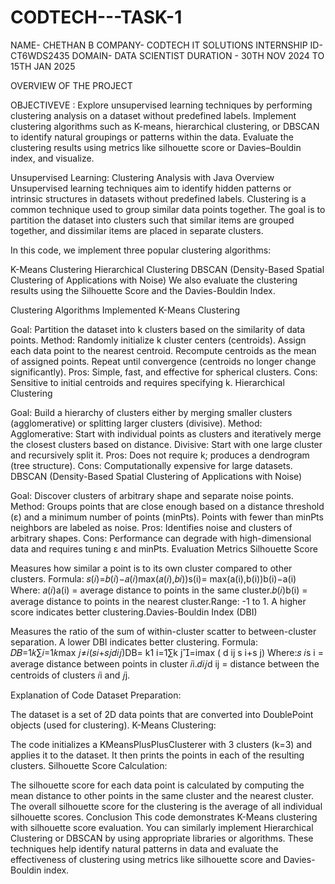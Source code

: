 # CODTECH---TASK-1

NAME- CHETHAN B
COMPANY- CODTECH IT SOLUTIONS 
INTERNSHIP ID- CT6WDS2435
DOMAIN- DATA SCIENTIST
DURATION - 30TH NOV 2024 TO 15TH JAN 2025

OVERVIEW OF THE PROJECT

OBJECTIVEVE : Explore unsupervised learning techniques by performing clustering analysis on a dataset without predefined labels. Implement clustering algorithms such as K-means, hierarchical clustering, or DBSCAN to identify natural groupings or patterns within the data. Evaluate the clustering results using metrics like silhouette score or Davies–Bouldin index, and visualize.

Unsupervised Learning: Clustering Analysis with Java Overview Unsupervised learning techniques aim to identify hidden patterns or intrinsic structures in datasets without predefined labels. Clustering is a common technique used to group similar data points together. The goal is to partition the dataset into clusters such that similar items are grouped together, and dissimilar items are placed in separate clusters.

In this code, we implement three popular clustering algorithms:

K-Means Clustering Hierarchical Clustering DBSCAN (Density-Based Spatial Clustering of Applications with Noise) We also evaluate the clustering results using the Silhouette Score and the Davies-Bouldin Index.

Clustering Algorithms Implemented K-Means Clustering

Goal: Partition the dataset into k clusters based on the similarity of data points. Method: Randomly initialize k cluster centers (centroids). Assign each data point to the nearest centroid. Recompute centroids as the mean of assigned points. Repeat until convergence (centroids no longer change significantly). Pros: Simple, fast, and effective for spherical clusters. Cons: Sensitive to initial centroids and requires specifying k. Hierarchical Clustering

Goal: Build a hierarchy of clusters either by merging smaller clusters (agglomerative) or splitting larger clusters (divisive). Method: Agglomerative: Start with individual points as clusters and iteratively merge the closest clusters based on distance. Divisive: Start with one large cluster and recursively split it. Pros: Does not require k; produces a dendrogram (tree structure). Cons: Computationally expensive for large datasets. DBSCAN (Density-Based Spatial Clustering of Applications with Noise)

Goal: Discover clusters of arbitrary shape and separate noise points. Method: Groups points that are close enough based on a distance threshold (ε) and a minimum number of points (minPts). Points with fewer than minPts neighbors are labeled as noise. Pros: Identifies noise and clusters of arbitrary shapes. Cons: Performance can degrade with high-dimensional data and requires tuning ε and minPts. Evaluation Metrics Silhouette Score

Measures how similar a point is to its own cluster compared to other clusters. Formula: 𝑠(𝑖)=𝑏(𝑖)−𝑎(𝑖)max(𝑎(𝑖),𝑏𝑖))s(i)= max(a(i),b(i))b(i)−a(i)​Where: 𝑎(𝑖)a(i) = average distance to points in the same cluster.𝑏(𝑖)b(i) = average distance to points in the nearest cluster.Range: -1 to 1. A higher score indicates better clustering.Davies-Bouldin Index (DBI)

Measures the ratio of the sum of within-cluster scatter to between-cluster separation. A lower DBI indicates better clustering. Formula: 𝐷𝐵=1𝑘∑𝑖=1𝑘max ⁡𝑗≠𝑖(𝑠𝑖+𝑠𝑗𝑑𝑖𝑗)DB= k1​ i=1∑k
j=imax​ ( d ij​ s i+s j​ ) Where:𝑠 𝑖s i = average distance between points in cluster 𝑖i.𝑑𝑖𝑗d ij = distance between the centroids of clusters 𝑖i and 𝑗j.

Explanation of Code Dataset Preparation:

The dataset is a set of 2D data points that are converted into DoublePoint objects (used for clustering). K-Means Clustering:

The code initializes a KMeansPlusPlusClusterer with 3 clusters (k=3) and applies it to the dataset. It then prints the points in each of the resulting clusters. Silhouette Score Calculation:

The silhouette score for each data point is calculated by computing the mean distance to other points in the same cluster and the nearest cluster. The overall silhouette score for the clustering is the average of all individual silhouette scores. Conclusion This code demonstrates K-Means clustering with silhouette score evaluation. You can similarly implement Hierarchical Clustering or DBSCAN by using appropriate libraries or algorithms. These techniques help identify natural patterns in data and evaluate the effectiveness of clustering using metrics like silhouette score and Davies-Bouldin index.
